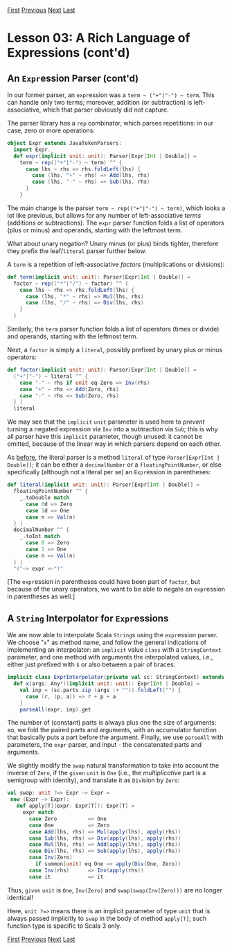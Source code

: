 [First](https://github.com/sjbiaga/kittens/blob/main/expr-01-trait/README.md) [Previous](https://github.com/sjbiaga/kittens/blob/main/expr-04-parser/README.md) [Next](https://github.com/sjbiaga/kittens/blob/main/expr-06-builder/README.md) [Last](https://github.com/sjbiaga/kittens/blob/main/expr-09-ring/README.md)

Lesson 03: A Rich Language of Expressions (cont'd)
==================================================

An `Expr`ession Parser (cont'd)
-------------------------------

In our former parser, an `expr`ession was a `term ~ ("+"|"-") ~ term`. This can handle only two terms; moreover, addition (or
subtraction) is left-associative, which that parser obviously did not capture.

The parser library has a `rep` combinator, which parses repetitions: in our case, zero or more operations:

```Scala
object Expr extends JavaTokenParsers:
  import Expr._
  def expr(implicit unit: unit): Parser[Expr[Int | Double]] =
    term ~ rep(("+"|"-") ~ term) ^^ {
      case lhs ~ rhs => rhs.foldLeft(lhs) {
        case (lhs, "+" ~ rhs) => Add(lhs, rhs)
        case (lhs, "-" ~ rhs) => Sub(lhs, rhs)
      }
    }
```

The main change is the parser `term ~ rep(("+"|"-") ~ term)`, which looks a lot like previous, but allows for any number of
left-associative _terms_ (additions or subtractions). The `expr` parser function folds a list of operators (plus or minus)
and operands, starting with the leftmost term.

What about unary negation? Unary minus (or plus) binds tighter, therefore they prefix the leaf/`literal` parser further
below.

A `term` is a repetition of left-associative _factors_ (multiplications or divisions):

```Scala
def term(implicit unit: unit): Parser[Expr[Int | Double]] =
  factor ~ rep(("*"|"/") ~ factor) ^^ {
    case lhs ~ rhs => rhs.foldLeft(lhs) {
      case (lhs, "*" ~ rhs) => Mul(lhs, rhs)
      case (lhs, "/" ~ rhs) => Div(lhs, rhs)
    }
  }
```

Similarly, the `term` parser function folds a list of operators (times or divide) and operands, starting with the leftmost
term.

Next, a `factor` is simply a `literal`, possibly prefixed by unary plus or minus operators:

```Scala
def factor(implicit unit: unit): Parser[Expr[Int | Double]] =
  ("+"|"-") ~ literal ^^ {
    case "-" ~ rhs if unit eq Zero => Inv(rhs)
    case "+" ~ rhs => Add(Zero, rhs)
    case "-" ~ rhs => Sub(Zero, rhs)
  } |
  literal
```

We may see that the `implicit` `unit` parameter is used here to _prevent_ turning a negated expression via `Inv` into a
subtraction via `Sub`; this is why all parser have this `implicit` parameter, though unused: it cannot be omitted, because of
the linear way in which parsers depend on each other.

As [before](https://github.com/sjbiaga/kittens/blob/main/expr-04-parser/README.md), the literal parser is a method `literal`
of type `Parser[Expr[Int | Double]]`; it can be either a `decimalNumber` or a `floatingPointNumber`, or else specifically
(although not a literal per se) an `Expr`ession in parentheses:

```Scala
def literal(implicit unit: unit): Parser[Expr[Int | Double]] =
  floatingPointNumber ^^ {
    _.toDouble match
      case 0d => Zero
      case 1d => One
      case n => Val(n)
  } |
  decimalNumber ^^ {
    _.toInt match
      case 0 => Zero
      case 1 => One
      case n => Val(n)
  } |
  "("~> expr <~")"
```

[The `expr`ession in parentheses could have been part of `factor`, but because of the unary operators, we want to be able to
negate an `expr`ession in parentheses as well.]

A `String` Interpolator for `Expr`essions
-----------------------------------------

We are now able to interpolate Scala `String`s using the `expr`ession parser. We choose "`x`" as method name, and follow the
general indications of implementing an interpolator: an `implicit` value `class` with a `StringContext` parameter, and one
method with arguments the interpolated values, i.e., either just prefixed with `$` or also between a pair of braces:

```Scala
implicit class ExprInterpolator(private val sc: StringContext) extends AnyVal:
  def x(args: Any*)(implicit unit: unit): Expr[Int | Double] =
    val inp = (sc.parts zip (args :+ "")).foldLeft("") {
      case (r, (p, a)) => r + p + a
    }
    parseAll(expr, inp).get
```

The number of (constant) parts is always plus one the size of arguments: so, we fold the paired parts and arguments, with an
accumulator function that basically puts a part before the argument. Finally, we use `parseAll` with parameters, the `expr`
parser, and input - the concatenated parts and arguments.

We slightly modify the `swap` natural transformation to take into account the inverse of `Zero`, if the `given` `unit` is
`One` (i.e., the _multiplicative_ part is a semigroup with identity), and translate it as `Div`ision by `Zero`:

```Scala
val swap: unit ?=> Expr ~> Expr =
 new (Expr ~> Expr):
   def apply[T](expr: Expr[T]): Expr[T] =
     expr match
       case Zero          => One
       case One           => Zero
       case Add(lhs, rhs) => Mul(apply(lhs), apply(rhs))
       case Sub(lhs, rhs) => Div(apply(lhs), apply(rhs))
       case Mul(lhs, rhs) => Add(apply(lhs), apply(rhs))
       case Div(lhs, rhs) => Sub(apply(lhs), apply(rhs))
       case Inv(Zero)
         if summon[unit] eq One => apply(Div(One, Zero))
       case Inv(rhs)      => Inv(apply(rhs))
       case it            => it
```

Thus, `given` `unit` is `One`, `Inv(Zero)` and `swap(swap(Inv(Zero)))` are no longer identical!

Here, `unit ?=>` means there is an implicit parameter of type `unit` that is always passed implicitly to `swap` in the body
of method `apply[T]`; such function type is specific to Scala 3 only.

[First](https://github.com/sjbiaga/kittens/blob/main/expr-01-trait/README.md) [Previous](https://github.com/sjbiaga/kittens/blob/main/expr-04-parser/README.md) [Next](https://github.com/sjbiaga/kittens/blob/main/expr-06-builder/README.md) [Last](https://github.com/sjbiaga/kittens/blob/main/expr-09-ring/README.md)
